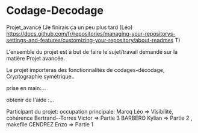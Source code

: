 # Codage-Decodage
Projet_avancé
(Je finirais ça un peu plus tard (Léo) https://docs.github.com/fr/repositories/managing-your-repositorys-settings-and-features/customizing-your-repository/about-readmes T)

L'ensemble du projet est à but de faire le sujet/travail demandé sur la matière Projet avancée.

Le projet importeras des fonctionnalités de codages-décodage, Cryptographie symétrique..

prise en main:...

obtenir de l'aide :...

Participant du projet:        occupation principale:
Marcq Léo                => Visibilité, cohérence
Bertrand--Torres Victor  => Partie 3
BARBERO Kylian           => Partie 2 , makefile
CENDREZ Enzo             => Partie 1
